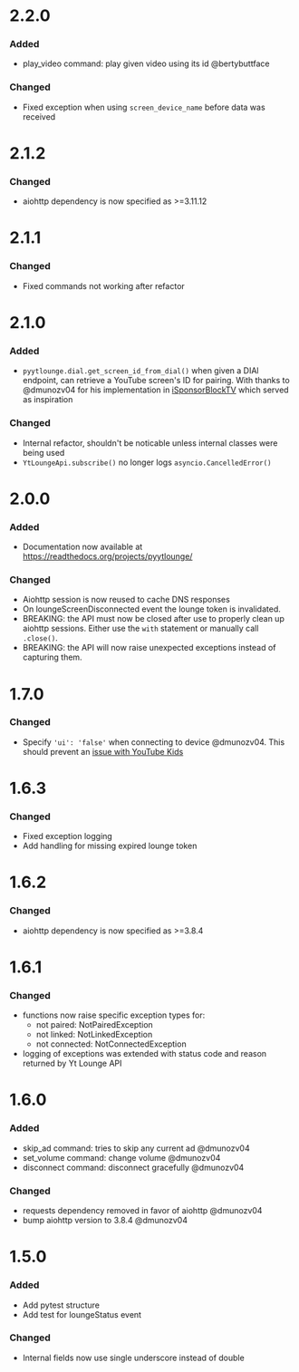 # 2.2.0

### Added

- play_video command: play given video using its id @bertybuttface

### Changed

- Fixed exception when using `screen_device_name` before data was received

# 2.1.2

### Changed

- aiohttp dependency is now specified as >=3.11.12

# 2.1.1

### Changed

- Fixed commands not working after refactor

# 2.1.0

### Added

- `pyytlounge.dial.get_screen_id_from_dial()` when given a DIAl endpoint, can retrieve a YouTube screen's ID for pairing.
  With thanks to @dmunozv04 for his implementation in [iSponsorBlockTV](https://github.com/dmunozv04/iSponsorBlockTV) which served as inspiration

### Changed

- Internal refactor, shouldn't be noticable unless internal classes were being used
- `YtLoungeApi.subscribe()` no longer logs `asyncio.CancelledError()`

# 2.0.0

### Added

- Documentation now available at https://readthedocs.org/projects/pyytlounge/

### Changed

- Aiohttp session is now reused to cache DNS responses
- On loungeScreenDisconnected event the lounge token is invalidated.
- BREAKING: the API must now be closed after use to properly clean up aiohttp sessions. Either use the `with` statement or manually call `.close()`.
- BREAKING: the API will now raise unexpected exceptions instead of capturing them.

# 1.7.0

### Changed

- Specify `'ui': 'false'` when connecting to device @dmunozv04.
  This should prevent an [issue with YouTube Kids](https://github.com/FabioGNR/pyytlounge/pull/6)

# 1.6.3

### Changed

- Fixed exception logging
- Add handling for missing expired lounge token

# 1.6.2

### Changed

- aiohttp dependency is now specified as >=3.8.4

# 1.6.1

### Changed

- functions now raise specific exception types for:
  - not paired: NotPairedException
  - not linked: NotLinkedException
  - not connected: NotConnectedException
- logging of exceptions was extended with status code and reason returned by Yt Lounge API

# 1.6.0

### Added

- skip_ad command: tries to skip any current ad @dmunozv04
- set_volume command: change volume @dmunozv04
- disconnect command: disconnect gracefully @dmunozv04

### Changed

- requests dependency removed in favor of aiohttp @dmunozv04
- bump aiohttp version to 3.8.4 @dmunozv04

# 1.5.0

### Added

- Add pytest structure
- Add test for loungeStatus event

### Changed

- Internal fields now use single underscore instead of double
